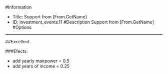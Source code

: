 #Information
 - Title: Support from [From.GetName]
 - ID: investment_events.11
#Description
Support from [From.GetName]
#Options

___
##Excellent.

###Efects:<ul><li>add yearly manpower = 0.5</li><li>add years of income = 0.25</li></ul>
